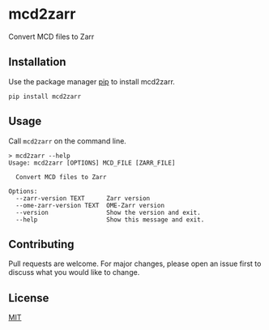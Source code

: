 # mcd2zarr

Convert MCD files to Zarr

## Installation

Use the package manager [pip](https://pip.pypa.io/en/stable/) to install mcd2zarr.

```
pip install mcd2zarr
```

## Usage

Call `mcd2zarr` on the command line.

```
> mcd2zarr --help
Usage: mcd2zarr [OPTIONS] MCD_FILE [ZARR_FILE]

  Convert MCD files to Zarr

Options:
  --zarr-version TEXT      Zarr version
  --ome-zarr-version TEXT  OME-Zarr version
  --version                Show the version and exit.
  --help                   Show this message and exit.
```

## Contributing

Pull requests are welcome. For major changes, please open an issue first to discuss what you would like to change.

## License

[MIT](https://github.com/BodenmillerGroup/mcd2zarr/blob/main/LICENSE)
